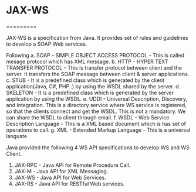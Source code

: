 # JAX-WS
=========

JAX-WS is a specification from Java. It provides set of rules and guidelines to develop a SOAP Web services.

Following 
a. SOAP - SIMPLE OBJECT ACCESS PROTOCOL - This is called mesage protocol which has XML message.
b. HTTP - HYPER TEXT TRANSFER PROTOCOL - This is transfer protocol between client and the server. It transfers the SOAP message between client & server applications.
c. STUB - It is a predefined class which is generated by the client application(Java, C#, PHP..) by using the WSDL shared by the server.
d. SKELETON - It is a predefined class which is generated by the server application by using the WSDL.
e. UDDI - Universal Description, Discovery, and Integration. This is a directory service where WS service is registered, so that the clients connect and get the WSDL. This is not a mandatory. We can share the WSDL to client through email.
f. WSDL - Web Service Description Language - This is a XML based document which is has set of operations to call.
g. XML - Extended Markup Language - This is a universal languate


Java provided the following 4 WS API specifications to develop WS and WS Client.
  1. JAX-RPC - Java API for Remote Procedure Call.
  2. JAX-M - Java API for XML Messaging.
  3. JAX-WS - Java API for Web Services.
  4. JAX-RS - Java API for RESTful Web services.

